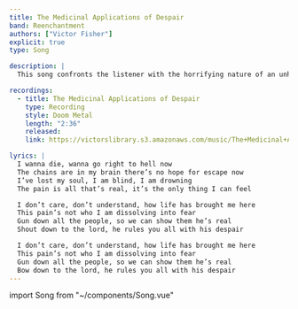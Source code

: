 ```yaml
---
title: The Medicinal Applications of Despair
band: Reenchantment
authors: ["Victor Fisher"]
explicit: true
type: Song

description: |
  This song confronts the listener with the horrifying nature of an unhinged mind.

recordings:
  - title: The Medicinal Applications of Despair
    type: Recording
    style: Doom Metal
    length: "2:36"
    released: 
    link: https://victorslibrary.s3.amazonaws.com/music/The+Medicinal+Applications+of+Despair/The+Medicinal+Applications+of+Despair.mp3

lyrics: |
  I wanna die, wanna go right to hell now
  The chains are in my brain there’s no hope for escape now
  I’ve lost my soul, I am blind, I am drowning
  The pain is all that’s real, it’s the only thing I can feel

  I don’t care, don’t understand, how life has brought me here
  This pain’s not who I am dissolving into fear
  Gun down all the people, so we can show them he’s real
  Shout down to the lord, he rules you all with his despair

  I don’t care, don’t understand, how life has brought me here
  This pain’s not who I am dissolving into fear
  Gun down all the people, so we can show them he’s real
  Bow down to the lord, he rules you all with his despair
---
```


import Song from "~/components/Song.vue"

<Song :songData="$frontmatter" />
